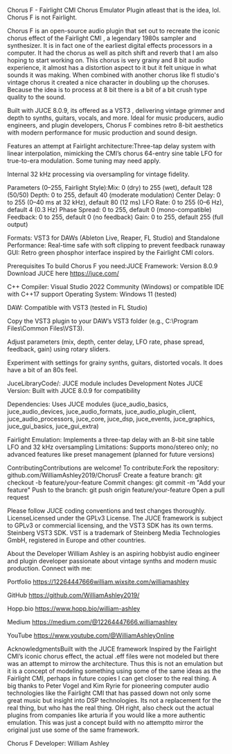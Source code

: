 Chorus F - Fairlight CMI Chorus Emulator Plugin atleast that is the idea, lol. Chorus F is not Fairlight.

Chorus F is an open-source audio plugin that set out to recreate the iconic chorus effect of the Fairlight CMI
, a legendary 1980s sampler and synthesizer. It is in fact one of the earliest digital effects processors in a computer. It had the chorus 
as well as pitch shift and reverb that I am also hoping to start working on. 
This chorus is very grainy and 8 bit audio experience, it almost
has a distortion aspect to it but it felt unique in what sounds it was making. When combined with another chorus like fl studio's
vintage chorus it created a nice character in doubling up the choruses. Because the idea is to process at 8 bit there is a bit of a
bit crush type quality to the sound.

Built with JUCE 8.0.9, its offered as a VST3 , delivering vintage grimmer and depth to synths, guitars, vocals, and more. Ideal for music producers, audio engineers, and plugin developers, Chorus F combines retro 8-bit aesthetics with modern performance for music production and sound design.

Features an attempt at Fairlight architecture:Three-tap delay system with linear interpolation, mimicking the CMI’s chorus
64-entry sine table LFO for true-to-era modulation. Some tuning may need apply.

Internal 32 kHz processing via oversampling for vintage fidelity.

Parameters (0–255, Fairlight Style):Mix: 0 (dry) to 255 (wet), default 128 (50/50)
Depth: 0 to 255, default 40 (moderate modulation)
Center Delay: 0 to 255 (0–40 ms at 32 kHz), default 80 (12 ms)
LFO Rate: 0 to 255 (0–6 Hz), default 4 (0.3 Hz)
Phase Spread: 0 to 255, default 0 (mono-compatible)
Feedback: 0 to 255, default 0 (no feedback)
Gain: 0 to 255, default 255 (full output)

Formats: VST3 for DAWs (Ableton Live, Reaper, FL Studio) and Standalone
Performance: Real-time safe with soft clipping to prevent feedback runaway
GUI: Retro green phosphor interface inspired by the Fairlight CMI colors. 





Prerequisites
To build Chorus F you need:JUCE Framework: Version 8.0.9 Download JUCE here https://juce.com/

C++ Compiler: Visual Studio 2022 Community (Windows) or compatible IDE with C++17 support
Operating System: Windows 11  (tested) 

DAW: Compatible with VST3 (tested in FL Studio)


Copy the VST3 plugin to your DAW’s VST3 folder (e.g., C:\Program Files\Common Files\VST3).


Adjust parameters (mix, depth, center delay, LFO rate, phase spread, feedback, gain) using rotary sliders.

Experiment with settings for grainy synths,  guitars, distorted vocals. It does have a bit of an 80s feel.

 
 

 
JuceLibraryCode/: JUCE module includes 
Development Notes JUCE Version: Built with JUCE 8.0.9 for compatibility

Dependencies: Uses JUCE modules (juce_audio_basics, juce_audio_devices, juce_audio_formats, juce_audio_plugin_client, 
juce_audio_processors, juce_core, juce_dsp, juce_events, juce_graphics, juce_gui_basics, juce_gui_extra)

Fairlight Emulation: Implements a three-tap delay with an 8-bit sine table LFO and 32 kHz oversampling
Limitations: Supports mono/stereo only; no advanced features like preset management (planned for future versions)

ContributingContributions are welcome! To contribute:Fork the repository: github.com/WilliamAshley2019/ChorusF
Create a feature branch: git checkout -b feature/your-feature
Commit changes: git commit -m "Add your feature"
Push to the branch: git push origin feature/your-feature
Open a pull request

Please follow JUCE coding conventions and test changes thoroughly.
LicenseLicensed under the GPLv3  License.
The JUCE framework is subject to GPLv3 or commercial licensing, and the VST3 SDK has its own terms.
Steinberg VST3 SDK. VST is a trademark of Steinberg Media Technologies GmbH, registered in Europe and other countries.

About the Developer
William Ashley is an aspiring hobbyist audio engineer and plugin developer passionate about vintage synths and modern music production.
Connect with me:

Portfolio https://12264447666william.wixsite.com/williamashley

GitHub https://github.com/WilliamAshley2019/

Hopp.bio https://www.hopp.bio/william-ashley

Medium https://medium.com/@12264447666.williamashley

YouTube https://www.youtube.com/@WilliamAshleyOnline


AcknowledgmentsBuilt with the JUCE framework
Inspired by the Fairlight CMI’s iconic chorus effect, the actual .eff files were not modeled but there was an attempt to mirrow
the architecture. Thus this is not an emulation but it is a concept of modeling something using some of the same ideas as the 
Fairlight CMI, perhaps in future copies I can get closer to the real thing. A big thanks to Peter Vogel and Kim Ryrie for pioneering 
computer audio technologies like the Fairlight CMI that has passed down not only some great music but insight into DSP technologies. 
Its not a replacement for the real thing, but who has the real thing. OH right, also check out the actual plugins from companies like 
arturia if you would like a more authentic emulation. This was just a concept build with no attemptto mirror the original just use some of the same framework.
 
 Chorus F Developer: William Ashley
 
